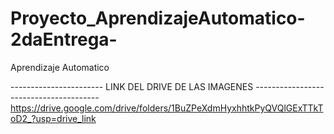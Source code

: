 # Proyecto_AprendizajeAutomatico-2daEntrega-
Aprendizaje Automatico

----------------------- LINK DEL DRIVE DE LAS IMAGENES ---------------------------------------
https://drive.google.com/drive/folders/1BuZPeXdmHyxhhtkPyQVQlGExTTkToD2_?usp=drive_link
